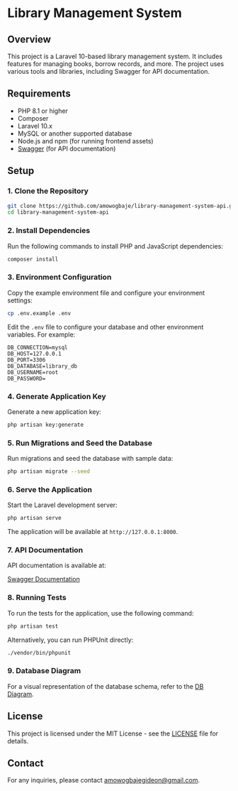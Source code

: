 
# Library Management System

## Overview

This project is a Laravel 10-based library management system. It includes features for managing books, borrow records, and more. The project uses various tools and libraries, including Swagger for API documentation.

## Requirements

- PHP 8.1 or higher
- Composer
- Laravel 10.x
- MySQL or another supported database
- Node.js and npm (for running frontend assets)
- [Swagger](http://127.0.0.1:8000/api/docs) (for API documentation)

## Setup

### 1. Clone the Repository

```bash
git clone https://github.com/amowogbaje/library-management-system-api.git
cd library-management-system-api
```

### 2. Install Dependencies

Run the following commands to install PHP and JavaScript dependencies:

```bash
composer install
```

### 3. Environment Configuration

Copy the example environment file and configure your environment settings:

```bash
cp .env.example .env
```

Edit the `.env` file to configure your database and other environment variables. For example:

```dotenv
DB_CONNECTION=mysql
DB_HOST=127.0.0.1
DB_PORT=3306
DB_DATABASE=library_db
DB_USERNAME=root
DB_PASSWORD=
```

### 4. Generate Application Key

Generate a new application key:

```bash
php artisan key:generate
```

### 5. Run Migrations and Seed the Database

Run migrations and seed the database with sample data:

```bash
php artisan migrate --seed
```

### 6. Serve the Application

Start the Laravel development server:

```bash
php artisan serve
```

The application will be available at `http://127.0.0.1:8000`.

### 7. API Documentation

API documentation is available at:

[Swagger Documentation](http://127.0.0.1:8000/api/docs)

### 8. Running Tests

To run the tests for the application, use the following command:

```bash
php artisan test
```

Alternatively, you can run PHPUnit directly:

```bash
./vendor/bin/phpunit
```

### 9. Database Diagram

For a visual representation of the database schema, refer to the [DB Diagram](https://dbdiagram.io/d/Library-DB-Diagram-66e16e666dde7f4149c0ed2f).


## License

This project is licensed under the MIT License - see the [LICENSE](LICENSE) file for details.

## Contact

For any inquiries, please contact [amowogbajegideon@gmail.com](mailto:amowogbajegideon@gmail.com).

